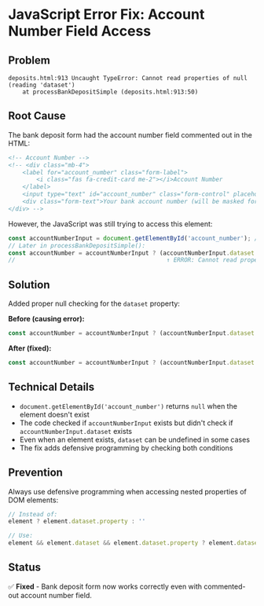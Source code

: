# JavaScript Error Fix: Account Number Field Access

## Problem
```
deposits.html:913 Uncaught TypeError: Cannot read properties of null (reading 'dataset')
    at processBankDepositSimple (deposits.html:913:50)
```

## Root Cause
The bank deposit form had the account number field commented out in the HTML:

```html
<!-- Account Number -->
<!-- <div class="mb-4">
    <label for="account_number" class="form-label">
        <i class="fas fa-credit-card me-2"></i>Account Number
    </label>
    <input type="text" id="account_number" class="form-control" placeholder="Enter your account number" maxlength="20" required>
    <div class="form-text">Your bank account number (will be masked for security)</div>
</div> -->
```

However, the JavaScript was still trying to access this element:

```javascript
const accountNumberInput = document.getElementById('account_number'); // Returns null
// Later in processBankDepositSimple():
const accountNumber = accountNumberInput ? (accountNumberInput.dataset.originalValue || ...) : '';
//                                           ↑ ERROR: Cannot read properties of null
```

## Solution
Added proper null checking for the `dataset` property:

**Before (causing error):**
```javascript
const accountNumber = accountNumberInput ? (accountNumberInput.dataset.originalValue || accountNumberInput.value.replace(/[••]/g, '')) : '';
```

**After (fixed):**
```javascript
const accountNumber = accountNumberInput ? (accountNumberInput.dataset && accountNumberInput.dataset.originalValue ? accountNumberInput.dataset.originalValue : accountNumberInput.value.replace(/[••]/g, '')) : '';
```

## Technical Details
- `document.getElementById('account_number')` returns `null` when the element doesn't exist
- The code checked if `accountNumberInput` exists but didn't check if `accountNumberInput.dataset` exists
- Even when an element exists, `dataset` can be undefined in some cases
- The fix adds defensive programming by checking both conditions

## Prevention
Always use defensive programming when accessing nested properties of DOM elements:
```javascript
// Instead of:
element ? element.dataset.property : ''

// Use:
element && element.dataset && element.dataset.property ? element.dataset.property : ''
```

## Status
✅ **Fixed** - Bank deposit form now works correctly even with commented-out account number field.
